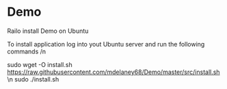 # Demo
Railo install Demo on Ubuntu

To install application log into yout Ubuntu server and run the following commands
/n

sudo wget -O install.sh https://raw.githubusercontent.com/mdelaney68/Demo/master/src/install.sh
\n
sudo ./install.sh



